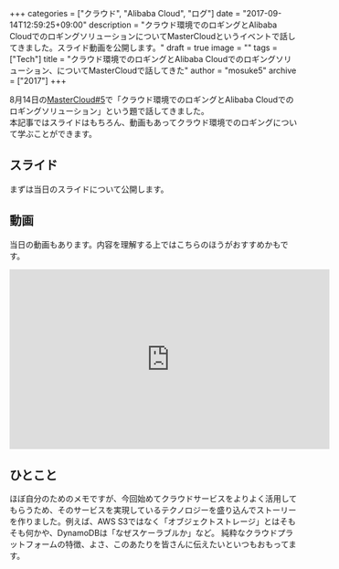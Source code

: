 +++
categories = ["クラウド", "Alibaba Cloud", "ログ"]
date = "2017-09-14T12:59:25+09:00"
description = "クラウド環境でのロギングとAlibaba CloudでのロギングソリューションについてMasterCloudというイベントで話してきました。スライド動画を公開します。"
draft = true
image = ""
tags = ["Tech"]
title = "クラウド環境でのロギングとAlibaba Cloudでのロギングソリューション、についてMasterCloudで話してきた"
author = "mosuke5"
archive = ["2017"]
+++

8月14日の[MasterCloud#5](https://mastercloud.connpass.com/event/64074/)で「クラウド環境でのロギングとAlibaba Cloudでのロギングソリューション」という題で話してきました。  
本記事ではスライドはもちろん、動画もあってクラウド環境でのロギングについて学ぶことができます。  
<!--more-->

## スライド
まずは当日のスライドについて公開します。  

<script async class="speakerdeck-embed" data-id="45e0df23a78441a5aa255a456ebd6142" data-ratio="1.77777777777778" src="//speakerdeck.com/assets/embed.js"></script>

## 動画
当日の動画もあります。内容を理解する上ではこちらのほうがおすすめかもです。

<iframe width="560" height="315" src="https://www.youtube.com/embed/8VZoS5gm-ic" frameborder="0" allowfullscreen></iframe>

## ひとこと
ほぼ自分のためのメモですが、今回始めてクラウドサービスをよりよく活用してもらうため、そのサービスを実現しているテクノロジーを盛り込んでストーリーを作りました。例えば、AWS S3ではなく「オブジェクトストレージ」とはそもそも何かや、DynamoDBは「なぜスケーラブルか」など。
純粋なクラウドプラットフォームの特徴、よさ、このあたりを皆さんに伝えたいといつもおもってます。
